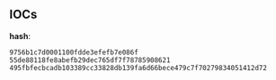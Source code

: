 
## IOCs

__hash__:

```text
9756b1c7d0001100fdde3efefb7e086f
55de88118fe8abefb29dec765df7f78785908621
495fbfecbcadb103389cc33828db139fa6d66bece479c7f70279834051412d72
```
